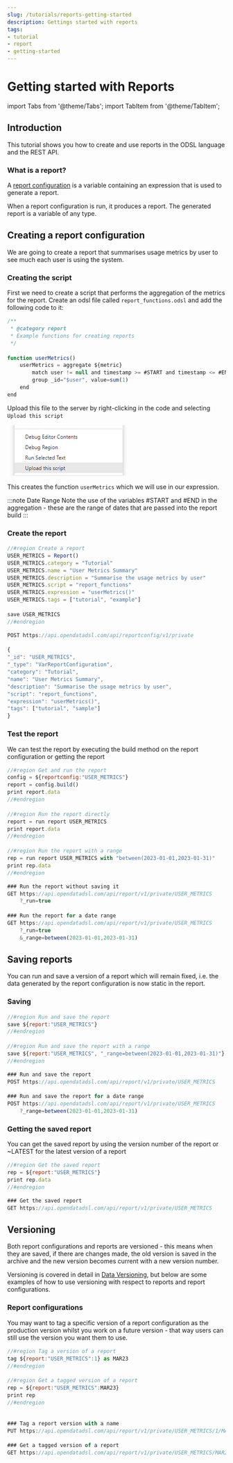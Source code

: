 ```yaml
---
slug: /tutorials/reports-getting-started
description: Gettings started with reports
tags:
- tutorial
- report
- getting-started
---
```

Getting started with Reports
==========================================

import Tabs from '@theme/Tabs';
import TabItem from '@theme/TabItem';

## Introduction
This tutorial shows you how to create and use reports in the ODSL language and the REST API.

### What is a report?
A [report configuration](/docs/odsl/variable/report) is a variable containing an expression that is used to generate a report.

When a report configuration is run, it produces a report.
The generated report is a variable of any type.

## Creating a report configuration

We are going to create a report that summarises usage metrics by user to see much each user is using the system.

### Creating the script
First we need to create a script that performs the aggregation of the metrics for the report.
Create an odsl file called ```report_functions.odsl``` and add the following code to it:

```js
/**
 * @category report
 * Example functions for creating reports
 */

function userMetrics()
    userMetrics = aggregate ${metric}
        match user != null and timestamp >= #START and timestamp <= #END
        group _id="$user", value=sum(1)
    end
end
```

Upload this file to the server by right-clicking in the code and selecting ```Upload this script```

![upload-script](upload-script.png)

This creates the function ```userMetrics``` which we will use in our expression.

:::note Date Range
Note the use of the variables #START and #END in the aggregation - these are the range of dates that are passed into the report build
:::

### Create the report

<Tabs groupId="tool">
<TabItem value="odsl" label="ODSL code" default>

```js
//#region Create a report
USER_METRICS = Report()
USER_METRICS.category = "Tutorial"
USER_METRICS.name = "User Metrics Summary"
USER_METRICS.description = "Summarise the usage metrics by user"
USER_METRICS.script = "report_functions"
USER_METRICS.expression = "userMetrics()"
USER_METRICS.tags = ["tutorial", "example"]

save USER_METRICS
//#endregion
```
</TabItem>
<TabItem value="rest" label="REST API">

```js
POST https://api.opendatadsl.com/api/reportconfig/v1/private

{
"_id": "USER_METRICS",
"_type": "VarReportConfiguration",
"category": "Tutorial",
"name": "User Metrics Summary",
"description": "Summarise the usage metrics by user",
"script": "report_functions",
"expression": "userMetrics()",
"tags": ["tutorial", "sample"]
}
```

</TabItem>
</Tabs>

### Test the report
We can test the report by executing the build method on the report configuration or getting the report

<Tabs groupId="tool">
<TabItem value="odsl" label="ODSL code" default>

```js
//#region Get and run the report
config = ${reportconfig:"USER_METRICS"}
report = config.build()
print report.data
//#endregion

//#region Run the report directly
report = run report USER_METRICS
print report.data
//#endregion

//#region Run the report with a range
rep = run report USER_METRICS with "between(2023-01-01,2023-01-31)"
print rep.data
//#endregion

```
</TabItem>
<TabItem value="rest" label="REST API">

```js
### Run the report without saving it
GET https://api.opendatadsl.com/api/report/v1/private/USER_METRICS
    ?_run=true

### Run the report for a date range
GET https://api.opendatadsl.com/api/report/v1/private/USER_METRICS
    ?_run=true
    &_range=between(2023-01-01,2023-01-31)
```

</TabItem>
</Tabs>

## Saving reports
You can run and save a version of a report which will remain fixed, i.e. the data generated by the report configuration is now static in the report.

### Saving

<Tabs groupId="tool">
<TabItem value="odsl" label="ODSL code" default>

```js
//#region Run and save the report
save ${report:"USER_METRICS"}
//#endregion

//#region Run and save the report with a range
save ${report:"USER_METRICS", "_range=between(2023-01-01,2023-01-31)"}
//#endregion

```

</TabItem>
<TabItem value="rest" label="REST API">

```js
### Run and save the report
POST https://api.opendatadsl.com/api/report/v1/private/USER_METRICS

### Run and save the report for a date range
POST https://api.opendatadsl.com/api/report/v1/private/USER_METRICS
    ?_range=between(2023-01-01,2023-01-31)
```

</TabItem>
</Tabs>

### Getting the saved report
You can get the saved report by using the version number of the report or ~LATEST for the latest version of a report

<Tabs groupId="tool">
<TabItem value="odsl" label="ODSL code" default>

```js
//#region Get the saved report
rep = ${report:"USER_METRICS"}
print rep.data
//#endregion

```

</TabItem>
<TabItem value="rest" label="REST API">

```js
### Get the saved report
GET https://api.opendatadsl.com/api/report/v1/private/USER_METRICS
```

</TabItem>
</Tabs>

## Versioning
Both report configurations and reports are versioned - this means when they are saved, if there are changes made, the old version is saved in the archive and the new version becomes current with a new version number.

Versioning is covered in detail in [Data Versioning](/docs/odsl/dm/versioning), but below are some examples of how to use versioning with respect to reports and report configurations.

### Report configurations
You may want to tag a specific version of a report configuration as the production version whilst you work on a future version - that way users can still use the version you want them to use.

<Tabs groupId="tool">
<TabItem value="odsl" label="ODSL code" default>

```js
//#region Tag a version of a report
tag ${report:"USER_METRICS":1} as MAR23
//#endregion

//#region Get a tagged version of a report
rep = ${report:"USER_METRICS":MAR23}
print rep
//#endregion

```

</TabItem>
<TabItem value="rest" label="REST API">

```js

### Tag a report version with a name
PUT https://api.opendatadsl.com/api/report/v1/private/USER_METRICS/1/MAR23

### Get a tagged version of a report
GET https://api.opendatadsl.com/api/report/v1/private/USER_METRICS/MAR23

```

</TabItem>
</Tabs>